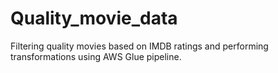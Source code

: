 # Quality_movie_data
Filtering  quality movies based on IMDB ratings and performing  transformations using AWS Glue pipeline.
